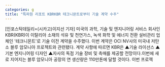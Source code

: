 ```yaml
---
categories: g
title: "특파원 리포트 KBRKBR 테크니몬트로부터 기술 계약 수주"
---
```

[인포스탁데일리=(시카고)이지선 기자] 미국의 과학, 기술 및 엔지니어링 서비스 회사인 KBR(KBR)이 이탈리아 소재의 석유 및 천연가스, 녹색 화학 및 에너지 전환 설비관리 업체인 &#39;테크니몬트&#39;로 기술 이전 계약을 수주했다. 이번 계약은 OCI NV사의 미국내 저탄소 블루 암모니아 프로젝트와 관련됐다. 계약 사항에 따르면 KBR은 ▲기술 라이선스 ▲기본 엔지니어링 디자인 ▲자사의 독점 기술 장비 및 촉매를 제공할 전망이다.이번에 새로 지어지는 블루 암모니아 공장의 연 생산량은 110만톤에 달할 것이다. 이번 프로젝